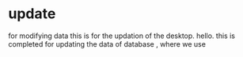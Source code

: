 # update
for modifying data 
this is for the updation of the desktop.
hello.
this is completed for updating the data of database , where we use 
